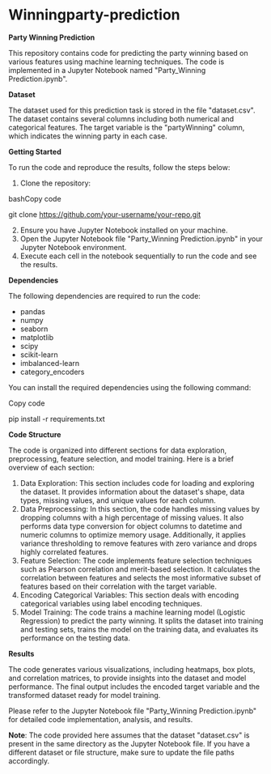 # Winningparty-prediction
**Party Winning Prediction**

This repository contains code for predicting the party winning based on various features using machine learning techniques. The code is implemented in a Jupyter Notebook named "Party\_Winning Prediction.ipynb".

**Dataset**

The dataset used for this prediction task is stored in the file "dataset.csv". The dataset contains several columns including both numerical and categorical features. The target variable is the "partyWinning" column, which indicates the winning party in each case.

**Getting Started**

To run the code and reproduce the results, follow the steps below:

1. Clone the repository:

bashCopy code

git clone https://github.com/your-username/your-repo.git 

2. Ensure you have Jupyter Notebook installed on your machine.
2. Open the Jupyter Notebook file "Party\_Winning Prediction.ipynb" in your Jupyter Notebook environment.
2. Execute each cell in the notebook sequentially to run the code and see the results.

**Dependencies**

The following dependencies are required to run the code:

- pandas
- numpy
- seaborn
- matplotlib
- scipy
- scikit-learn
- imbalanced-learn
- category\_encoders

You can install the required dependencies using the following command:

Copy code

pip install -r requirements.txt 

**Code Structure**

The code is organized into different sections for data exploration, preprocessing, feature selection, and model training. Here is a brief overview of each section:

1. Data Exploration: This section includes code for loading and exploring the dataset. It provides information about the dataset's shape, data types, missing values, and unique values for each column.
1. Data Preprocessing: In this section, the code handles missing values by dropping columns with a high percentage of missing values. It also performs data type conversion for object columns to datetime and numeric columns to optimize memory usage. Additionally, it applies variance thresholding to remove features with zero variance and drops highly correlated features.
1. Feature Selection: The code implements feature selection techniques such as Pearson correlation and merit-based selection. It calculates the correlation between features and selects the most informative subset of features based on their correlation with the target variable.
1. Encoding Categorical Variables: This section deals with encoding categorical variables using label encoding techniques.
1. Model Training: The code trains a machine learning model (Logistic Regression) to predict the party winning. It splits the dataset into training and testing sets, trains the model on the training data, and evaluates its performance on the testing data.

**Results**

The code generates various visualizations, including heatmaps, box plots, and correlation matrices, to provide insights into the dataset and model performance. The final output includes the encoded target variable and the transformed dataset ready for model training.

Please refer to the Jupyter Notebook file "Party\_Winning Prediction.ipynb" for detailed code implementation, analysis, and results.


**Note**: The code provided here assumes that the dataset "dataset.csv" is present in the same directory as the Jupyter Notebook file. If you have a different dataset or file structure, make sure to update the file paths accordingly.



